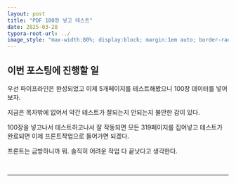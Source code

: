 ```yaml
---
layout: post
title: "PDF 100장 넣고 테스트"
date: 2025-03-28
typora-root-url: ../
image_style: "max-width:80%; display:block; margin:1em auto; border-radius:10px; box-shadow:2px 2px 8px rgba(0,0,0,0.8);"
---
```


## 이번 포스팅에 진행할 일

우선 파이프라인은 완성되었고 이제 5개페이지를 테스트해봤으니 100장 데이터를 넣어보자. 

지금은 목차밖에 없어서 약간 테스트가 잘되는지 안되는지 불안한 감이 있다.

100장을 넣고나서 테스트하고나서 잘 작동되면 모든 319페이지를 집어넣고 테스트가 완료되면 이제 프론트작업으로 들어가면 되겠다. 

프론트는 금방하니까 뭐. 솔직히 어려운 작업 다 끝낫다고 생각한다. 

<br>

---









